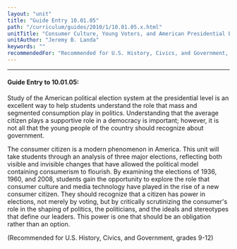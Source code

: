 ```yaml
---
layout: "unit"
title: "Guide Entry 10.01.05"
path: "/curriculum/guides/2010/1/10.01.05.x.html"
unitTitle: "Consumer Culture, Young Voters, and American Presidential Elections"
unitAuthor: "Jeremy B. Landa"
keywords: ""
recommendedFor: "Recommended for U.S. History, Civics, and Government, grades 9-12"
---
```

<body>
<hr/>
<h4>
Guide Entry to 10.01.05:
</h4>
<p>
Study of the American political election system at the presidential level is an excellent way to help students understand the role that mass and segmented consumption play in politics.  Understanding that the average citizen plays a supportive role in a democracy is important; however, it is not all that the young people of the country should recognize about government.
</p>
<p>
The consumer citizen is a modern phenomenon in America.  This unit will take students through an analysis of three major elections, reflecting both visible and invisible changes that have allowed the political model containing consumerism to flourish.  By examining the elections of 1936, 1960, and 2008, students gain the opportunity to explore the role that consumer culture and media technology have played in the rise of a new consumer citizen.  They should recognize that a citizen has power in elections, not merely by voting, but by critically scrutinizing the consumer's role in the shaping of politics, the politicians, and the ideals and stereotypes that define our leaders.  This power is one that should be an obligation rather than an option.
</p>
<p>
(Recommended for U.S. History, Civics, and Government, grades 9-12)
</p>
</body>